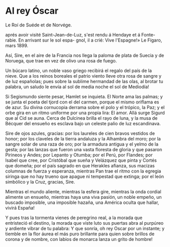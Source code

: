 # Al rey Óscar


Le Roí de Suéde et de Norvége.

aprés avoir visité Saint-Jean-de-Luz,
s'est rendu á Hendaye et á Fonte-
rabie. En arrivant sur le sol espa-
gnol, il a crié: Vive l'Espagne!»
Le Fígaro, mars 1899.


 Así, Sire, en el aire de la Francia nos llega
la paloma de plata de Suecia y de Noruega,
que trae en vez de olivo una rosa de fuego.

 Un búcaro latino, un noble vaso griego
recibirá el regalo del país de la nieve.
Que a los reinos boreales el patrio viento lleve
otra rosa de sangre y de luz españolas;
pues sobre la sublime hermandad de las olas,
al brotar tu palabra, un saludo le envía
al sol de media noche el sol de Mediodía!

 Si Segismundo siente pesar, Hamlet se inquieta.
El Norte ama las palmas; y se junta el poeta
del tjord con el del carmen, porque el mismo oriflama
es de azur. Su divina cornucopia derrama
sobre el polo y el trópico, la Paz; y el orbe gira
en un ritmo uniforme por una propia lira:
El amor. Allá surge Sigurd que al Cid se auna.
Cerca de Dulcinea brilla el rayo de luna,
y la musa de Bécquer del ensueño es esclava
bajo un celeste palio de luz escandinava.

 Sire de ojos azules, gracias: por los laureles
de cien bravos vestidos de honor; por los claveles
de la tierra andaluza y la Alhambra del moro;
por la sangre solar de una raza de oro;
por la armadura antigua y el yelmo de la gesta;
por las lanzas que fueron una vasta floresta
de gloria y que pasaron Pirineos y Andes;
por Lepanto y Otumba; por el Perú, por Flandes;
por Isabel que cree, por Cristóbal que sueña
y Velázquez que pinta y Cortés que domeña;
por el país sagrado en que Herakles afianza,
sus macizas columnas de fuerza y esperanza,
mientras Pan trae el ritmo con la egregia siringa
que no hay trueno que apague ni tempestad que extinga;
por el león simbólico y la Cruz, gracias, Sire.

 Mientras el mundo aliente, mientras la esfera gire,
mientras la onda cordial alimente un ensueño,
mientras haya una viva pasión, un noble empeño,
un buscado imposible, una imposible hazaña,
una América oculta que hallar, vivirá España!

 Y pues tras la tormenta vienes de peregrino
real, a la morada que entristeció el destino,
la morada que viste luto sus puertas abra
al purpúreo y ardiente vibrar de tu palabra:
Y que sonría, oh rey Oscar por un instante;
y tiemble en la flor áurea el más puro brillante
para quien sobre brillos de corona y de nombre,
con labios de monarca lanza un grito de hombre! 